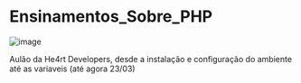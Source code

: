 # Ensinamentos_Sobre_PHP

![image](https://user-images.githubusercontent.com/60629168/159813311-94836035-5d1c-4379-bdaf-3b073a6789ac.png)


Aulão da He4rt Developers, desde a instalação e configuração do ambiente até as variaveis (até agora 23/03)

